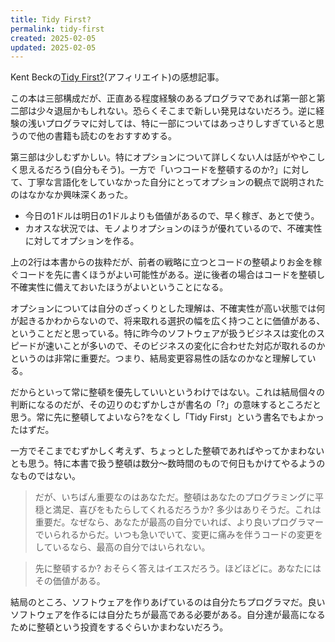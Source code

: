 ```yaml
---
title: Tidy First?
permalink: tidy-first
created: 2025-02-05
updated: 2025-02-05
---
```

Kent Beckの[Tidy First?](https://amzn.to/3ErRCXa)(アフィリエイト)の感想記事。

この本は三部構成だが、正直ある程度経験のあるプログラマであれば第一部と第二部は少々退屈かもしれない。恐らくそこまで新しい発見はないだろう。逆に経験の浅いプログラマに対しては、特に一部についてはあっさりしすぎていると思うので他の書籍も読むのをおすすめする。

第三部は少しむずかしい。特にオプションについて詳しくない人は話がややこしく思えるだろう(自分もそう)。一方で「いつコードを整頓するのか?」に対して、丁寧な言語化をしていなかった自分にとってオプションの観点で説明されたのはなかなか興味深くあった。

- 今日の1ドルは明日の1ドルよりも価値があるので、早く稼ぎ、あとで使う。
- カオスな状況では、モノよりオプションのほうが優れているので、不確実性に対してオプションを作る。

上の2行は本書からの抜粋だが、前者の戦略に立つとコードの整頓よりお金を稼ぐコードを先に書くほうがよい可能性がある。逆に後者の場合はコードを整頓し不確実性に備えておいたほうがよいということになる。

オプションについては自分のざっくりとした理解は、不確実性が高い状態では何が起きるかわからないので、将来取れる選択の幅を広く持つことに価値がある、ということだと思っている。特に昨今のソフトウェアが扱うビジネスは変化のスピードが速いことが多いので、そのビジネスの変化に合わせた対応が取れるのかというのは非常に重要だ。つまり、結局変更容易性の話なのかなと理解している。

だからといって常に整頓を優先していいというわけではない。これは結局個々の判断になるのだが、その辺りのむずかしさが書名の「?」の意味するところだと思う。常に先に整頓してよいなら?をなくし「Tidy First」という書名でもよかったはずだ。

一方でそこまでむずかしく考えず、ちょっとした整頓であればやってかまわないとも思う。特に本書で扱う整頓は数分〜数時間のもので何日もかけてやるようのなものではない。

> だが、いちばん重要なのはあなただ。整頓はあなたのプログラミングに平穏と満足、喜びをもたらしてくれるだろうか? 多少はありそうだ。これは重要だ。なぜなら、あなたが最高の自分でいれば、より良いプログラマーでいられるからだ。いつも急いでいて、変更に痛みを伴うコードの変更をしているなら、最高の自分ではいられない。

> 先に整頓するか? おそらく答えはイエスだろう。ほどほどに。あなたにはその価値がある。

結局のところ、ソフトウェアを作りあげているのは自分たちプログラマだ。良いソフトウェアを作るには自分たちが最高である必要がある。自分達が最高になるために整頓という投資をするぐらいかまわないだろう。